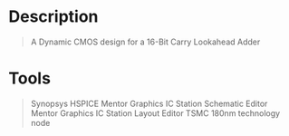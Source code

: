 # Description
>
> A Dynamic CMOS design for a 16-Bit Carry Lookahead Adder
>
# Tools
>
> Synopsys HSPICE
> Mentor Graphics IC Station Schematic Editor
> Mentor Graphics IC Station Layout Editor
> TSMC 180nm technology node
>